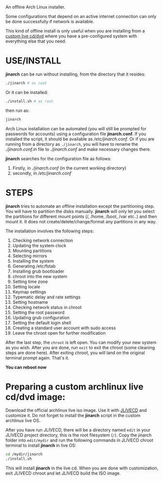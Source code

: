 An offline Arch Linux installer.

Some configurations that depend on an active internet connection can only be done successfully if network is available.

This kind of offline install is only useful when you are installing from a [custom live cd/dvd](#preparing-a-custom-archlinux-live-cd-dvd-image) where you have a pre-configured system with everything else that you need.

# USE/INSTALL

**jinarch** can be run without installing, from the directory that it resides:

```bash
./jinarch # as root
```
Or it can be installed:

```bash
./install.sh # as root
```
then run as:

```bash
jinarch
```

Arch Linux installation can be automated (you will still be prompted for passwords for accounts) using a configuration file **jinarch.conf**. If you installed the script, it should be available as */etc/jinarch.conf*. Or if you are running from a directory as `./jinarch`, you will have to rename the *./jinarch.conf.in* file to *./jinarch.conf* and make necessary changes there.

**jinarch** searches for the configuration file as follows:

1. Firstly, in *./jinarch.conf* (in the current working directory)
2. secondly, in */etc/jinarch.conf*

# STEPS

**jinarch** tries to automate an offline installation except the partitioning step. You will have to partition the disks manually. **jinarch** will only let you select the partitions for different mount points (/, /home, /boot, /var etc..) and then mount it. It does not create/delete/change/format any partitions in any way.

The installation involves the following steps:

1. Checking network connection
2. Updating the system clock
3. Mounting partitions
4. Selecting mirrors
5. Installing the system
6. Generating /etc/fstab
7. Installing grub bootloader
8. chroot into the new system
9. Setting time zone
10. Setting locale
11. Keymap settings
12. Typematic delay and rate settings
13. Setting hostname
14. Checking network status in chroot
15. Setting the root password
16. Updating grub configuration
17. Setting the default login shell
18. Creating a standard user account with sudo access
19. Leave the chroot open for further modification

After the last step, the `chroot` is left open. You can modify your new system as you wish. After you are done, run `exit` to exit the chroot (some cleaning steps are done here). After exiting chroot, you will land on the original terminal prompt again. That's it.

**You can reboot now**

# Preparing a custom archlinux live cd/dvd image:

Download the official archlinux live iso image. Use it with [JLIVECD](https://github.com/neurobin/JLIVECD) and customize it. Do not forget to install the **jinarch** script in the custom archlinux live OS.

After you have run JLIVECD, there will be a directory named `edit` in your JLIVECD project directory, this is the root filesystem (`/`). Copy the jinarch folder into `edit/mydir` and run the following commands in JLIVECD chroot terminal to install **jinarch** in live OS:

```bash
cd /mydir/jinarch
./install.sh
```
This will install **jinarch** in the live cd. When you are done with customization, exit JLIVECD chroot and let JLIVECD build the ISO image.




